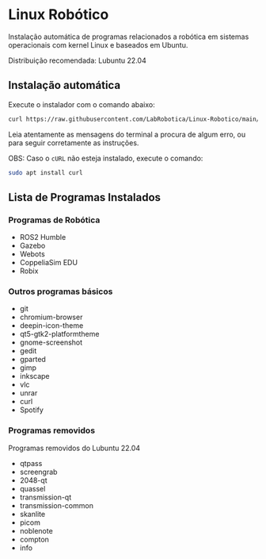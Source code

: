 # Linux Robótico

Instalação automática de programas relacionados a robótica em sistemas operacionais com kernel Linux e baseados em Ubuntu.

Distribuição recomendada: Lubuntu 22.04

## Instalação automática

Execute o instalador com o comando abaixo:

```bash
curl https://raw.githubusercontent.com/LabRobotica/Linux-Robotico/main/linux-robotico.sh | sudo bash
```

Leia atentamente as mensagens do terminal a procura de algum erro, ou para seguir corretamente as instruções.

OBS: Caso o ```cURL``` não esteja instalado, execute o comando:

```bash
sudo apt install curl
```

## Lista de Programas Instalados

### Programas de Robótica

- ROS2 Humble
- Gazebo
- Webots
- CoppeliaSim EDU
- Robix


### Outros programas básicos

- git
- chromium-browser
- deepin-icon-theme
- qt5-gtk2-platformtheme
- gnome-screenshot
- gedit
- gparted
- gimp
- inkscape
- vlc
- unrar
- curl
- Spotify

### Programas removidos

Programas removidos do Lubuntu 22.04

- qtpass
-	screengrab
-	2048-qt
-	quassel
- transmission-qt
- transmission-common
- skanlite
- picom
- noblenote
- compton
- info
